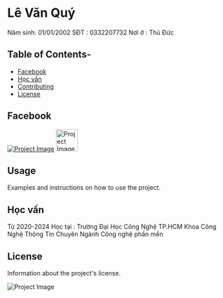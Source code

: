 # Lê Văn Quý

Năm sinh: 01/01/2002
SĐT : 0332207732
Nơi ở : Thủ Đức

## Table of Contents-

- [Facebook](#Facebook)
- [Học vấn](#Họcvấn)
- [Contributing](#contributing)
- [License](#license)

## Facebook
[![Project Image](https://banghieuminhkhang.com/upload/Thu-vien/logo-facebook-vector-11.jpg)](https://www.facebook.com/lequy3322/)
<img src="https://banghieuminhkhang.com/upload/Thu-vien/logo-facebook-vector-11.jpg" alt="Project Image" width="50" height="50">
## Usage

Examples and instructions on how to use the project.

## Học vấn
Từ 2020-2024
Học tại : Trường Đại Học Công Nghệ TP.HCM
Khoa Công Nghệ Thông Tin
Chuyên Ngành Công nghệ phần mền


## License

Information about the project's license.

![Project Image](image.jpg)